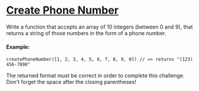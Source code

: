 # [Create Phone Number](https://www.codewars.com/kata/525f50e3b73515a6db000b83)

Write a function that accepts an array of 10 integers (between 0 and 9), that returns a string of those numbers in the form of a phone number.

#### Example:
```` createPhoneNumber([1, 2, 3, 4, 5, 6, 7, 8, 9, 0]) // => returns "(123) 456-7890" ````

The returned format must be correct in order to complete this challenge.
Don't forget the space after the closing parentheses!